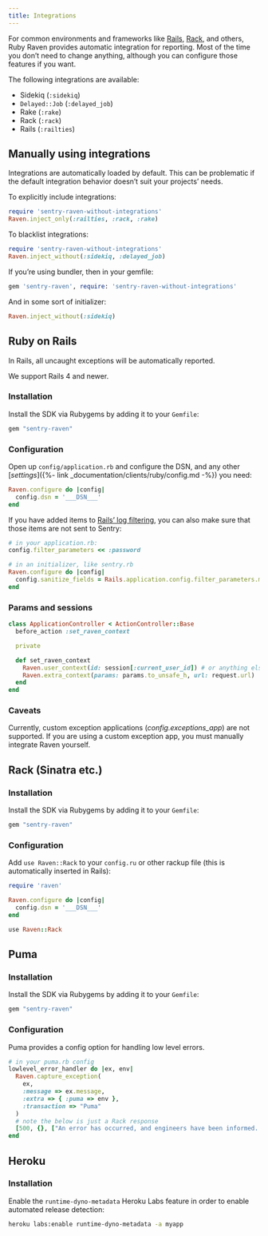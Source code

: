 ```yaml
---
title: Integrations
---
```


For common environments and frameworks like [Rails](#ruby-on-rails), [Rack](#rack-sinatra-etc), and others, Ruby Raven provides automatic integration for reporting. Most of the time you don’t need to change anything, although you can configure those features if you want.

The following integrations are available:

-   Sidekiq (`:sidekiq`)
-   `Delayed::Job` (`:delayed_job`)
-   Rake (`:rake`)
-   Rack (`:rack`)
-   Rails (`:railties`)

## Manually using integrations

Integrations are automatically loaded by default. This can be problematic if the default integration behavior doesn’t suit your projects’ needs.

To explicitly include integrations:

```ruby
require 'sentry-raven-without-integrations'
Raven.inject_only(:railties, :rack, :rake)
```

To blacklist integrations:

```ruby
require 'sentry-raven-without-integrations'
Raven.inject_without(:sidekiq, :delayed_job)
```

If you’re using bundler, then in your gemfile:

```ruby
gem 'sentry-raven', require: 'sentry-raven-without-integrations'
```

And in some sort of initializer:

```ruby
Raven.inject_without(:sidekiq)
```

## Ruby on Rails

<!-- WIZARD rails -->
In Rails, all uncaught exceptions will be automatically reported.

We support Rails 4 and newer.

### Installation

Install the SDK via Rubygems by adding it to your `Gemfile`:

```ruby
gem "sentry-raven"
```

### Configuration

Open up `config/application.rb` and configure the DSN, and any other [_settings_]({%- link _documentation/clients/ruby/config.md -%}) you need:

```ruby
Raven.configure do |config|
  config.dsn = '___DSN___'
end
```

If you have added items to [Rails’ log filtering](http://guides.rubyonrails.org/action_controller_overview.html#parameters-filtering), you can also make sure that those items are not sent to Sentry:

```ruby
# in your application.rb:
config.filter_parameters << :password

# in an initializer, like sentry.rb
Raven.configure do |config|
  config.sanitize_fields = Rails.application.config.filter_parameters.map(&:to_s)
end
```

### Params and sessions

```ruby
class ApplicationController < ActionController::Base
  before_action :set_raven_context

  private

  def set_raven_context
    Raven.user_context(id: session[:current_user_id]) # or anything else in session
    Raven.extra_context(params: params.to_unsafe_h, url: request.url)
  end
end
```

### Caveats

Currently, custom exception applications (_config.exceptions_app_) are not supported. If you are using a custom exception app, you must manually integrate Raven yourself.
<!-- ENDWIZARD -->

## Rack (Sinatra etc.)

<!-- WIZARD rack -->
### Installation

Install the SDK via Rubygems by adding it to your `Gemfile`:

```ruby
gem "sentry-raven"
```

### Configuration

Add `use Raven::Rack` to your `config.ru` or other rackup file (this is automatically inserted in Rails):

```ruby
require 'raven'

Raven.configure do |config|
  config.dsn = '___DSN___'
end

use Raven::Rack
```
<!-- ENDWIZARD -->

## Puma

### Installation

Install the SDK via Rubygems by adding it to your `Gemfile`:

```ruby
gem "sentry-raven"
```

### Configuration

Puma provides a config option for handling low level errors.

```ruby
# in your puma.rb config
lowlevel_error_handler do |ex, env|
  Raven.capture_exception(
    ex,
    :message => ex.message,
    :extra => { :puma => env },
    :transaction => "Puma"
  )
  # note the below is just a Rack response
  [500, {}, ["An error has occurred, and engineers have been informed. Please reload the page. If you continue to have problems, contact support@example.com\n"]]
end
```

## Heroku

### Installation

Enable the `runtime-dyno-metadata` Heroku Labs feature in order to enable automated release detection:

```bash
heroku labs:enable runtime-dyno-metadata -a myapp
```
